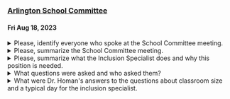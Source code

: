 ### [Arlington School Committee](https://www.youtube.com/watch?v=GeTsYPCoSIc)
#### Fri Aug 18, 2023

<details><summary>Please, identify everyone who spoke at the School Committee meeting.</summary>

> The speakers at the School Committee meeting were Dr. Homan, Miss Morgan, Mr. Filman, Miss Extant, Miss Gettleson, and Miss Fernandez Africa.
</details><details><summary>Please, summarize the School Committee meeting.</summary>

> The School Committee meeting discussed the introduction of a new role, an inclusion specialist, to support larger class sizes at Thompson, particularly in grades one and two. The inclusion specialist would be a dual licensed professional who would work directly with teachers and provide additional support in the classroom. The role would involve attending grade meetings, planning with teachers, and potentially taking small groups from multiple classrooms for additional reading groups or other needs. The role is not intended to be a substitute teacher, but rather a support for teachers on instructional matters. The committee approved the role and plans to post the job swiftly. The meeting also discussed the logistics of conducting small group pull-outs, with the multi-purpose room and library suggested as potential spaces. The meeting concluded with a motion to adjourn.
</details><details><summary>Please, summarize what the Inclusion Specialist does and why this position is needed.</summary>

> The Inclusion Specialist is a dual-licensed professional who will focus on lower grades with larger class sizes at Thompson. The role is designed to provide additional support in the classroom, working directly with teachers and students where and when it is needed. The specialist might take small groups from multiple classrooms for additional reading groups, provide support for a whole day in a classroom with particular student needs, or work with the SST team to address learning challenges. The position is needed due to larger class sizes, particularly in grades one and two, and the desire to have licensed professionals providing support rather than just adding teaching assistants. The specialist will also help to ensure a seamless transition if a teacher is absent.
</details><details><summary>What questions were asked and who asked them?</summary>

> The first question was asked by an unidentified speaker, who asked Dr. Homan about the class sizes for grades one and two at Thompson. The second question was also asked by an unidentified speaker, who asked Dr. Homan to describe a typical day for the inclusion specialist teacher and how they would interact with students, particularly in grade two where class sizes are larger.
</details><details><summary>What were Dr. Homan's answers to the questions about classroom size and a typical day for the inclusion specialist.</summary>

> Dr. Homan stated that the average class size in kindergarten is 20, in grade one it's 22.5, and in grade two it's 24.5. As for the inclusion specialist, they would attend all grade two meetings and plan with the teachers. They could take small groups from multiple classrooms for additional reading groups, provide support in a classroom for a whole day if there are specific student needs, or work closely with the SST team. The specialist could also be involved in the implementation of plans that come out of SST. The goal is to keep students in the classroom more, so small groups in the classroom would be more common than pull out groups. However, if pull out groups were needed, they could potentially use the multi-purpose room, library, or other small spaces.
</details>